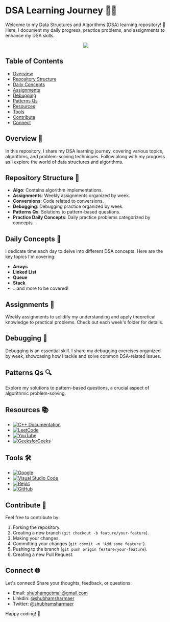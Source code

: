 # DSA Learning Journey 👨‍💻

Welcome to my Data Structures and Algorithms (DSA) learning repository! 🚀 Here, I document my daily progress, practice problems, and assignments to enhance my DSA skills.

<div align="center">
<img src = "https://source.unsplash.com/1200x400/?programming,coding" >
</div>

## Table of Contents

- [Overview](#overview)
- [Repository Structure](#repository-structure-)
- [Daily Concepts](#daily-concepts-)
- [Assignments](#assignments-)
- [Debugging](#debugging-)
- [Patterns Qs](#patterns-qs-)
- [Resources](#resources-)
- [Tools](#tools-)
- [Contribute](#contribute-)
- [Connect](#connect-)

## Overview 🌟

In this repository, I share my DSA learning journey, covering various topics, algorithms, and problem-solving techniques. Follow along with my progress as I explore the world of data structures and algorithms.

## Repository Structure 📂

- **Algo**: Contains algorithm implementations.
- **Assignments**: Weekly assignments organized by week.
- **Conversions**: Code related to conversions.
- **Debugging**: Debugging practice organized by week.
- **Patterns Qs**: Solutions to pattern-based questions.
- **Practice Daily Concepts**: Daily practice problems categorized by concepts.

## Daily Concepts 📆

I dedicate time each day to delve into different DSA concepts. Here are the key topics I'm covering:

- **Arrays**
- **Linked List**
- **Queue**
- **Stack**
- ...and more to be covered!

## Assignments 📝

Weekly assignments to solidify my understanding and apply theoretical knowledge to practical problems. Check out each week's folder for details.

## Debugging 🐞

Debugging is an essential skill. I share my debugging exercises organized by week, showcasing how I tackle and solve common DSA-related issues.

## Patterns Qs 🔍

Explore my solutions to pattern-based questions, a crucial aspect of algorithmic problem-solving.

## Resources 📚

- [![C++ Documentation](https://img.shields.io/badge/C++-Documentation-blue)](https://en.cppreference.com/)
- [![LeetCode](https://img.shields.io/badge/LeetCode-Problem%20Solving-brightgreen)](https://leetcode.com/)
- [![YouTube](https://img.shields.io/badge/YouTube-Learning-red)](https://www.youtube.com/)
- [![GeeksforGeeks](https://img.shields.io/badge/GeeksforGeeks-Concept%20Clarity-orange)](https://www.geeksforgeeks.org/)

## Tools 🛠️

- [![Google](https://img.shields.io/badge/Google-Search-informational)](https://www.google.com/)
- [![Visual Studio Code](https://img.shields.io/badge/VS%20Code-IDE-blue)](https://code.visualstudio.com/)
- [![Replit](https://img.shields.io/badge/Replit-Online%20IDE-lightgrey)](https://replit.com/)
- [![GitHub](https://img.shields.io/badge/GitHub-Version%20Control-brightgreen)](https://github.com/)

## Contribute 🤝

Feel free to contribute by:

1. Forking the repository.
2. Creating a new branch (`git checkout -b feature/your-feature`).
3. Making your changes.
4. Committing your changes (`git commit -m 'Add some feature'`).
5. Pushing to the branch (`git push origin feature/your-feature`).
6. Creating a new Pull Request.

## Connect 🌐

Let's connect! Share your thoughts, feedback, or questions:

- Email: shubhamgetmail@gmail.com
- Linkdin: [@shubhamsharmaer](https://www.linkedin.com/in/shubhamsharmaer/)
- Twitter: [@shubhamsharmaer](https://twitter.com/shubhamsharmaer)

Happy coding! 🚀
